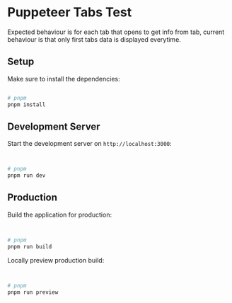 # Puppeteer Tabs Test

Expected behaviour is for each tab that opens to get info from tab, current behaviour is that only first tabs data is displayed everytime.

## Setup

Make sure to install the dependencies:

```bash

# pnpm
pnpm install

```

## Development Server

Start the development server on `http://localhost:3000`:

```bash


# pnpm
pnpm run dev


```

## Production

Build the application for production:

```bash


# pnpm
pnpm run build

```

Locally preview production build:

```bash


# pnpm
pnpm run preview

```
